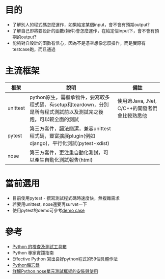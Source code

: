 # 目的
* 了解別人的程式碼怎麼運作，如果給定某個input，會不會有預期output?
* 了解自己即將要設計的函數(物件)會怎麼運作，在給定個input下，會不會有預期的output?
* 能夠對自設計的函數有信心，因為不是憑空想像怎麼操作，而是實際有testcase跑，而且通過

# 主流框架
框架|說明|備註
-----|-----|-----
unittest|python原生，需繼承物件，要寫較多程式碼，有setup和teardown，分別是所有程式測試前以及測試完之後跑，可以較全面的測試|使用過Java, .Net, C/C++的開發者們會比較熟悉他
pytest|第三方套件，語法簡潔，兼容unittest程式碼，豐富擴展plugin(例如django)，平行化測試(pytest-xdist)|
nose|第三方套件，更注重自動化測試，可以產生自動化測試報告(html)||

# 當前選用
* 目前使用pytest - 撰寫測試程式碼時速度快，無複雜需求
* 若要用unittest, nose還要再survet一下
* 使用pytest的demo可參考[demo case](/demo/pytest_demo/test_sample.py)
# 參考
* [Python 的檢查及測試工具箱](https://medium.com/pyladies-taiwan/python-%E7%9A%84%E6%AA%A2%E6%9F%A5%E5%8F%8A%E6%B8%AC%E8%A9%A6%E5%B7%A5%E5%85%B7%E7%AE%B1-eda71af68c19)
* Python 專家實踐指南
* Effective Python 寫出良好python程式的59個具體作法
* [Python備忘錄](https://jinsenglin.gitbooks.io/memo-of-python/content/part1/doctest-unitest-nose-pytest-tox.html)
* [詳解Python nose單元測試框架的安裝與使用](https://codertw.com/%E7%A8%8B%E5%BC%8F%E8%AA%9E%E8%A8%80/361874/)